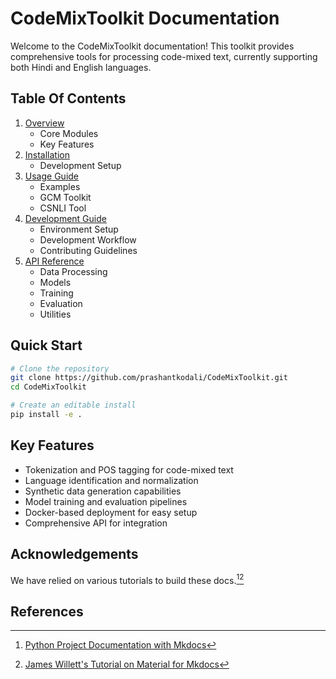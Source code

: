 # CodeMixToolkit Documentation

Welcome to the CodeMixToolkit documentation! This toolkit provides comprehensive tools for processing code-mixed text, currently supporting both Hindi and English languages.

## Table Of Contents

1. [Overview](overview.md)
   - Core Modules
   - Key Features
2. [Installation](installation.md)
   - Development Setup
3. [Usage Guide](usage.md)
   - Examples
   - GCM Toolkit
   - CSNLI Tool
4. [Development Guide](development.md)
   - Environment Setup
   - Development Workflow
   - Contributing Guidelines
5. [API Reference](reference.md)
   - Data Processing
   - Models
   - Training
   - Evaluation
   - Utilities

## Quick Start

```bash
# Clone the repository
git clone https://github.com/prashantkodali/CodeMixToolkit.git
cd CodeMixToolkit

# Create an editable install
pip install -e .
```

## Key Features

- Tokenization and POS tagging for code-mixed text
- Language identification and normalization
- Synthetic data generation capabilities
- Model training and evaluation pipelines
- Docker-based deployment for easy setup
- Comprehensive API for integration

## Acknowledgements
We have relied on various tutorials to build these docs.[^1][^2]

## References

[^1]: [Python Project Documentation with Mkdocs](https://realpython.com/python-project-documentation-with-mkdocs/)
[^2]: [James Willett's Tutorial on Material for Mkdocs](https://jameswillett.dev/getting-started-with-material-for-mkdocs)